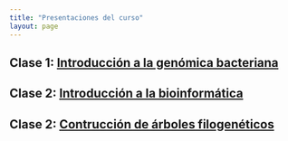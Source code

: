 ```yaml
---
title: "Presentaciones del curso"
layout: page
---
```

 
## Clase 1: [Introducción a la genómica bacteriana] 
## Clase 2: [Introducción a la bioinformática]
## Clase 2: [Contrucción de árboles filogenéticos]
[Introducción a la genómica bacteriana]: https://github.com/braddmg/GenPro/raw/main/Clases/Clase_1.pdf
[Introducción a la bioinformática]:   https://github.com/braddmg/GenPro/raw/main/Clases/Clase%202.pdf
[Contrucción de árboles filogenéticos]:   https://github.com/braddmg/GenPro/raw/main/Clases/Clase%202.pdf
[jekyll-talk]: https://talk.jekyllrb.com/

